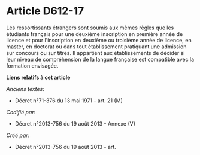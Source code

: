 # Article D612-17

Les ressortissants étrangers sont soumis aux mêmes règles que les étudiants français pour une deuxième inscription en
première année de licence et pour l'inscription en deuxième ou troisième année de licence, en master, en doctorat ou dans
tout établissement pratiquant une admission sur concours ou sur titres. Il appartient aux établissements de décider si leur
niveau de compréhension de la langue française est compatible avec la formation envisagée.

**Liens relatifs à cet article**

_Anciens textes_:

  - Décret n°71-376 du 13 mai 1971 - art. 21 (M)

_Codifié par_:

  - Décret n°2013-756 du 19 août 2013 -  Annexe (V)

_Créé par_:

  - Décret n°2013-756 du 19 août 2013 - art.
